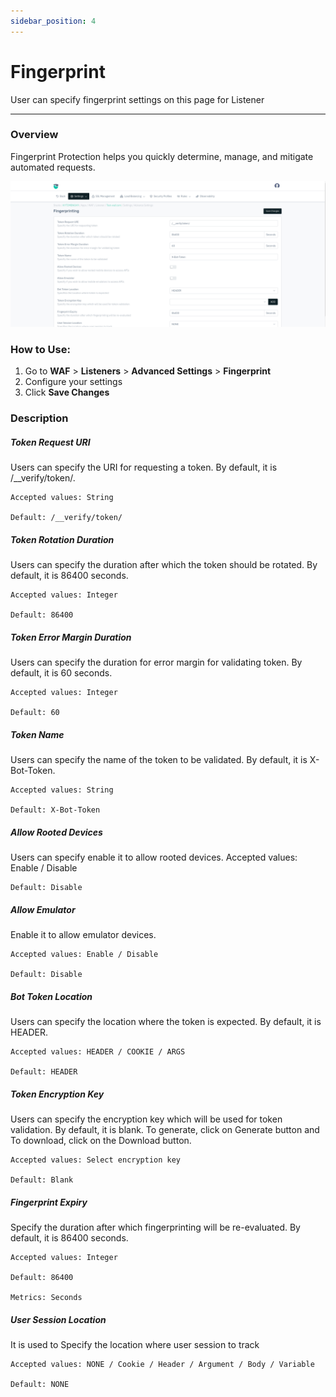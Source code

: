 ```yaml
---
sidebar_position: 4
---
```

#  Fingerprint 
User can specify fingerprint settings on this page for Listener

---

### Overview
Fingerprint Protection helps you quickly determine, manage, and mitigate automated requests. 

![fingerprint](/img/waf/v8/docs/WAFfingerpriting.png)

### How to Use:
1. Go to **WAF** > **Listeners** > **Advanced Settings** > **Fingerprint**
2. Configure your settings
3. Click **Save Changes**

### Description 

##### **Token Request URI**

Users can specify the URI for requesting a token. By default, it is /__verify/token/.

    Accepted values: String

    Default: /__verify/token/  

##### **Token Rotation Duration**

Users can specify the duration after which the token should be rotated. By default, it is 86400 seconds.

    Accepted values: Integer

    Default: 86400

##### **Token Error Margin Duration**

Users can specify the duration for error margin for validating token. By default, it is 60 seconds.

    Accepted values: Integer

    Default: 60 

##### **Token Name**

Users can specify the name of the token to be validated. By default, it is X-Bot-Token.

    Accepted values: String

    Default: X-Bot-Token 

##### **Allow Rooted Devices**

Users can specify enable it to allow rooted devices.
    Accepted values: Enable / Disable

    Default: Disable

##### **Allow Emulator**
Enable it to allow emulator devices.

    Accepted values: Enable / Disable

    Default: Disable 

##### **Bot Token Location**

Users can specify the location where the token is expected. By default, it is HEADER.

    Accepted values: HEADER / COOKIE / ARGS

    Default: HEADER 

##### **Token Encryption Key**

Users can specify the encryption key which will be used for token validation. By default, it is blank. To generate, click on Generate button and To download, click on the Download button.

    Accepted values: Select encryption key

    Default: Blank

##### **Fingerprint Expiry**

Specify the duration after which fingerprinting will be re-evaluated. By default, it is 86400 seconds.

    Accepted values: Integer

    Default: 86400

    Metrics: Seconds 

##### **User Session Location**

It is used to Specify the location where user session to track

    Accepted values: NONE / Cookie / Header / Argument / Body / Variable

    Default: NONE

